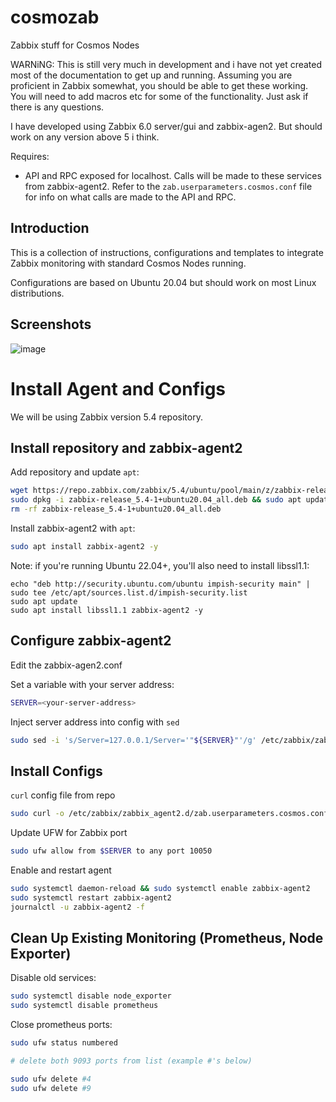 # cosmozab
Zabbix stuff for Cosmos Nodes

WARNiNG: This is still very much in development and i have not yet created most of the documentation to get up and running. Assuming you are proficient in Zabbix somewhat, you should be able to get these working. You will need to add macros etc for some of the functionality. Just ask if there is any questions.

I have developed using Zabbix 6.0 server/gui and zabbix-agen2. But should work on any version above 5 i think.

Requires:
- API and RPC exposed for localhost. Calls will be made to these services from zabbix-agent2. Refer to the `zab.userparameters.cosmos.conf` file for info on what calls are made to the API and RPC.

## Introduction
This is a collection of instructions, configurations and templates to integrate Zabbix monitoring with standard Cosmos Nodes running.

Configurations are based on Ubuntu 20.04 but should work on most Linux distributions.

## Screenshots
![image](https://user-images.githubusercontent.com/85548668/147846304-386e1123-eab5-4eea-89dd-fb5d85fb352d.png)


# Install Agent and Configs
We will be using Zabbix version 5.4 repository.

## Install repository and zabbix-agent2
Add repository and update `apt`:
```bash
wget https://repo.zabbix.com/zabbix/5.4/ubuntu/pool/main/z/zabbix-release/zabbix-release_5.4-1+ubuntu20.04_all.deb
sudo dpkg -i zabbix-release_5.4-1+ubuntu20.04_all.deb && sudo apt update
rm -rf zabbix-release_5.4-1+ubuntu20.04_all.deb
```
Install zabbix-agent2 with `apt`:
```bash
sudo apt install zabbix-agent2 -y
```

Note: if you're running Ubuntu 22.04+, you'll also need to install libssl1.1:
```
echo "deb http://security.ubuntu.com/ubuntu impish-security main" | sudo tee /etc/apt/sources.list.d/impish-security.list
sudo apt update
sudo apt install libssl1.1 zabbix-agent2 -y
```

## Configure zabbix-agent2
Edit the zabbix-agen2.conf

Set a variable with your server address:
```bash
SERVER=<your-server-address>
```

Inject server address into config with `sed`
```bash
sudo sed -i 's/Server=127.0.0.1/Server='"${SERVER}"'/g' /etc/zabbix/zabbix_agent2.conf
```

## Install Configs

`curl` config file from repo

```bash
sudo curl -o /etc/zabbix/zabbix_agent2.d/zab.userparameters.cosmos.conf https://raw.githubusercontent.com/gh0stdotexe/cosmozab/main/zabbix_agent2.d/zab.userparameters.cosmos.conf
```

Update UFW for Zabbix port
```bash
sudo ufw allow from $SERVER to any port 10050
```

Enable and restart agent
```bash
sudo systemctl daemon-reload && sudo systemctl enable zabbix-agent2
sudo systemctl restart zabbix-agent2
journalctl -u zabbix-agent2 -f
```

## Clean Up Existing Monitoring (Prometheus, Node Exporter)

Disable old services:
```bash
sudo systemctl disable node_exporter
sudo systemctl disable prometheus
```

Close prometheus ports:
```bash
sudo ufw status numbered

# delete both 9093 ports from list (example #'s below)

sudo ufw delete #4
sudo ufw delete #9
```

